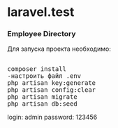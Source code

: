 # laravel.test
<h3>Employee Directory</h3>

Для запуска проекта необходимо:
<pre> 
composer install
-настроить файл .env
php artisan key:generate
php artisan config:clear
php artisan migrate
php artisan db:seed
</pre>
login: admin
password: 123456